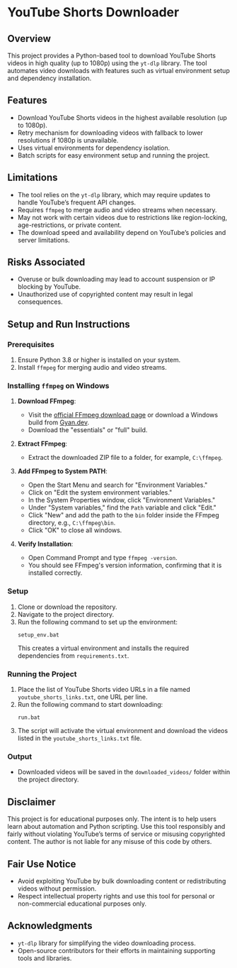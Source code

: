 # YouTube Shorts Downloader

## Overview

This project provides a Python-based tool to download YouTube Shorts videos in high quality (up to 1080p) using the `yt-dlp` library. The tool automates video downloads with features such as virtual environment setup and dependency installation.

## Features

- Download YouTube Shorts videos in the highest available resolution (up to 1080p).
- Retry mechanism for downloading videos with fallback to lower resolutions if 1080p is unavailable.
- Uses virtual environments for dependency isolation.
- Batch scripts for easy environment setup and running the project.

## Limitations

- The tool relies on the `yt-dlp` library, which may require updates to handle YouTube’s frequent API changes.
- Requires `ffmpeg` to merge audio and video streams when necessary.
- May not work with certain videos due to restrictions like region-locking, age-restrictions, or private content.
- The download speed and availability depend on YouTube’s policies and server limitations.

## Risks Associated

- Overuse or bulk downloading may lead to account suspension or IP blocking by YouTube.
- Unauthorized use of copyrighted content may result in legal consequences.

## Setup and Run Instructions

### Prerequisites

1. Ensure Python 3.8 or higher is installed on your system.
2. Install `ffmpeg` for merging audio and video streams.

### Installing `ffmpeg` on Windows

1. **Download FFmpeg**:
   - Visit the [official FFmpeg download page](https://www.ffmpeg.org/download.html) or download a Windows build from [Gyan.dev](https://www.gyan.dev/ffmpeg/builds/).
   - Download the "essentials" or "full" build.

2. **Extract FFmpeg**:
   - Extract the downloaded ZIP file to a folder, for example, `C:\ffmpeg`.

3. **Add FFmpeg to System PATH**:
   - Open the Start Menu and search for "Environment Variables."
   - Click on "Edit the system environment variables."
   - In the System Properties window, click "Environment Variables."
   - Under "System variables," find the `Path` variable and click "Edit."
   - Click "New" and add the path to the `bin` folder inside the FFmpeg directory, e.g., `C:\ffmpeg\bin`.
   - Click "OK" to close all windows.

4. **Verify Installation**:
   - Open Command Prompt and type `ffmpeg -version`.
   - You should see FFmpeg's version information, confirming that it is installed correctly.

### Setup

1. Clone or download the repository.
2. Navigate to the project directory.
3. Run the following command to set up the environment:
   ```
   setup_env.bat
   ```
   This creates a virtual environment and installs the required dependencies from `requirements.txt`.

### Running the Project

1. Place the list of YouTube Shorts video URLs in a file named `youtube_shorts_links.txt`, one URL per line.
2. Run the following command to start downloading:
   ```
   run.bat
   ```
3. The script will activate the virtual environment and download the videos listed in the `youtube_shorts_links.txt` file.

### Output

- Downloaded videos will be saved in the `downloaded_videos/` folder within the project directory.

## Disclaimer

This project is for educational purposes only. The intent is to help users learn about automation and Python scripting. Use this tool responsibly and fairly without violating YouTube’s terms of service or misusing copyrighted content. The author is not liable for any misuse of this code by others.

## Fair Use Notice

- Avoid exploiting YouTube by bulk downloading content or redistributing videos without permission.
- Respect intellectual property rights and use this tool for personal or non-commercial educational purposes only.

## Acknowledgments

- `yt-dlp` library for simplifying the video downloading process.
- Open-source contributors for their efforts in maintaining supporting tools and libraries.

